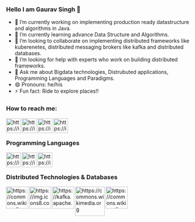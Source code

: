 ### Hello I am Gaurav Singh 👋

- 🔭 I’m currently working on implementing production ready datastructure and algorithms in Java.
- 🌱 I’m currently learning advance Data Structure and Algorithms.
- 👯 I’m looking to collaborate on implementing distributed frameworks like kuberenetes, distributed messaging brokers like kafka and distributed databases.
- 🤔 I’m looking for help with experts who work on building distributed frameworks.
- 💬 Ask me about Bigdata technologies, Distrubuted applications, Programming Languages and Paradigms.
- 😄 Pronouns: he/his
- ⚡ Fun fact: Ride to explore places!!

### How to reach me: 

[<img align="left" alt="https://img.icons8.com" width="40px" src="https://img.icons8.com/fluent/48/000000/linkedin.png"/>][linkedin]
[<img align="left" alt="https://img.icons8.com" width="40px" src="https://img.icons8.com/cute-clipart/50/000000/twitter.png"/>][twitter]
[<img align="left" alt="https://img.icons8.com" width="40px" src="https://img.icons8.com/cute-clipart/64/000000/facebook-new.png"/>][fb]
[<img align="left" alt="https://img.icons8.com" width="40px" src="https://img.icons8.com/nolan/64/github.png"/>][github]

[linkedin]: https://www.linkedin.com/in/gauravsinghraj/
[twitter]: https://twitter.com/singhh_gaurav
[fb]: https://www.facebook.com/profile.php?id=1111607207
[github]: https://github.com/singhwarrior/

<br/>
<br/>

### Programming Languages

[<img align="left" alt="https://img.icons8.com" width="40px" src="https://img.icons8.com/dusk/64/000000/java-coffee-cup-logo.png"/>][java]
[<img align="left" alt="https://img.icons8.com" width="40px" src="https://img.icons8.com/dusk/64/000000/python.png"/>][python]
[<img align="left" alt="https://img.icons8.com" width="40px" src="https://img.icons8.com/dusk/64/000000/scala.png"/>][scala]


[java]: https://www.java.com/en/
[python]: https://www.python.org/
[scala]: https://www.scala-lang.org/

<br/>
<br/>

### Distributed Technologies & Databases

[<img align="left" alt="https://commons.wikimedia.org" width="60px" src="https://upload.wikimedia.org/wikipedia/commons/f/f3/Apache_Spark_logo.svg"/>][spark]
[<img align="left" alt="https://img.icons8.com" width="60px" src="https://img.icons8.com/color/64/000000/kubernetes.png"/>][kuberenetes]
[<img align="left" alt="https://kafka.apache.org" width="60px" src="https://kafka.apache.org/images/apache-kafka.png"/>][kafka]
[<img align="left" alt="https://commons.wikimedia.org" width="80px" src="https://upload.wikimedia.org/wikipedia/commons/9/93/MongoDB_Logo.svg"/>][mongodb]
[<img align="left" alt="https://commons.wikimedia.org" width="60px" src="https://upload.wikimedia.org/wikipedia/commons/5/5e/Cassandra_logo.svg"/>][cassandra]

[spark]: https://spark.apache.org/
[kuberenetes]: https://kubernetes.io/
[kafka]: https://kafka.apache.org/
[mongodb]: https://www.mongodb.com/
[cassandra]: https://cassandra.apache.org/


